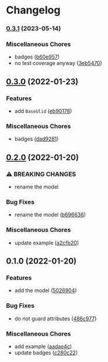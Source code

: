 # Changelog

### [0.3.1](https://www.github.com/brokeyourbike/base-models-laravel/compare/v0.3.0...v0.3.1) (2023-05-14)


### Miscellaneous Chores

* badges ([b60e957](https://www.github.com/brokeyourbike/base-models-laravel/commit/b60e95789739ddefd4866b99757809f0b0136a80))
* no test coverage anyway ([3eb5470](https://www.github.com/brokeyourbike/base-models-laravel/commit/3eb54701f5dccbe3ea667fc1dee88e8e053bc59d))

## [0.3.0](https://www.github.com/brokeyourbike/base-models-laravel/compare/v0.2.0...v0.3.0) (2022-01-23)


### Features

* add `BaseUlid` ([eb90178](https://www.github.com/brokeyourbike/base-models-laravel/commit/eb901780234a0be324b0bc8bd583ab00a3a65d47))


### Miscellaneous Chores

* badges ([dad9281](https://www.github.com/brokeyourbike/base-models-laravel/commit/dad9281f6ab2dc0db50231d38d35a76a4b21a23b))

## [0.2.0](https://www.github.com/brokeyourbike/base-models-laravel/compare/v0.1.0...v0.2.0) (2022-01-20)


### ⚠ BREAKING CHANGES

* rename the model

### Bug Fixes

* rename the model ([b696636](https://www.github.com/brokeyourbike/base-models-laravel/commit/b696636b33bdbeb4bbfff7f94ddec2f9cc096965))


### Miscellaneous Chores

* update example ([a2cfb20](https://www.github.com/brokeyourbike/base-models-laravel/commit/a2cfb2044eb0e5e35fd78646871e8b03616f0e2c))

## 0.1.0 (2022-01-20)


### Features

* add the model ([5026904](https://www.github.com/brokeyourbike/base-models-laravel/commit/5026904b2d5806b180000ed4929f77b73a9cd5d3))


### Bug Fixes

* do not guard attributes ([486c977](https://www.github.com/brokeyourbike/base-models-laravel/commit/486c977dacd3a518cfc870fe81623da7cfdba0ce))


### Miscellaneous Chores

* add example ([aadae4c](https://www.github.com/brokeyourbike/base-models-laravel/commit/aadae4c96089d5b04e89537ddf2322da4934656e))
* update badges ([c280c22](https://www.github.com/brokeyourbike/base-models-laravel/commit/c280c227de7474434508f9d921794af2993d159b))
